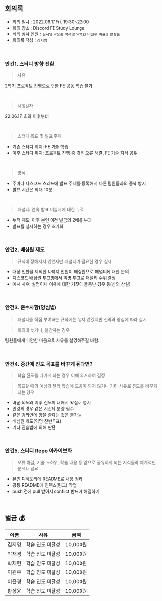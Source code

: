 ## 회의록

- 회의 일시 : 2022.06.17.Fri. 19:30~22:00
- 회의 장소 : Discord FE Study Lounge
- 회의 참여 인원 : `김지영` `박승훈` `박재경` `박재현` `이원우` `이윤경` `황상윤`
- 회의록 작성 : `김지영`

<br>

### 안건1. 스터디 방향 전환

> 사유

2학기 프로젝트 진행으로 인한 FE 공동 학습 불가

<br>

> 시행일자

22.06.17. 회의 이후부터

<br>

> 스터디 목표 및 발표 주제

- 기존 스터디 취지: FE 기술 학습
- 이후 스터디 취지: 프로젝트 진행 중 겪은 오류 해결, FE 기술 지식 공유

<br>

> 방식

- 주마다 디스코드 스레드에 발표 주제를 등록해서 다른 팀원들과의 중복 방지
- 발표 시간은 최대 10분

<br>

> 패널티: 연속 발표 미실시에 대한 누적

- 누적 제도: 이후 본인 이전 벌금의 2배를 부과
- 발표를 실시하는 경우 초기화

<br>

### 안건2. 배심원 제도

> 규칙에 정해지지 않았지만 패널티가 필요한 경우 실시

- 대상 인원을 제외한 나머지 인원이 배심원으로 패널티에 대한 논의
- 디스코드 배심원 투표방에서 익명 투표로 패널티 수위 결정
- 예시 사유: 설명이나 이유에 대한 거짓이 들통난 경우 등(신의 상실)

<br>

### 안건3. 준수사항(양심법)

> 패널티를 직접 부여하는 규칙에는 넣지 않겠지만 신의와 양심에 따라 실시

> 회의에 늦거나, 불참하는 경우

팀원들에게 미안한 마음으로 사유를 설명해주길 바람.

<br>

### 안건4. 중간에 진도 목표를 바꾸게 된다면?

> 학습 진도를 나가게 되는 경우 이에 의거하여 결정

> 목표할 때의 예상과 달리 학습에 도움이 되지 않거나 기타 사유로 진도를 바꾸게 되는 경우

- 바꾼 의도와 이후 진도에 대해서 확실히 명시
- 인강의 경우 같은 시간의 분량 필수
- 같은 강의인데 양을 줄이는 것은 불가능
- 배심원 제도(익명 찬반투표)
- 기타 관습법에 의해 판단

<br>

### 안건5. 스터디 Repo 아카이브화

> 오류 해결, 기술 노하우, 학습 내용 등 앞으로 공유하게 되는 지식들의 체계적인 문서화 필요

- 본인 디렉토리에 README로 내용 정리
- 공통 README에 인덱스(링크) 작업
- push 전에 pull 받아서 conflict 반드시 해결하기

<br>

## 벌금 :moneybag:

| 이름   | 사유                                                 | 금액     |
| ------ | ---------------------------------------------------- | -------- |
| 김지영 | 학습 진도 미달성                                     | 10,000원 |
| 박재경 | 학습 진도 미달성                                     | 10,000원 |
| 박재현 | 학습 진도 미달성                                     | 10,000원 |
| 이원우 | 학습 진도 미달성                                     | 10,000원 |
| 이윤경 | 학습 진도 미달성                                     | 10,000원 |
| 황상윤 | 학습 진도 미달성                                     | 10,000원 |